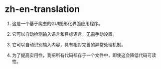 # zh-en-translation


1. 这是一个基于爬虫的GUI图形化界面应用程序。

2. 它可以自动检测输入语言和目标语言，无需手动设置。

3. 它可以自动识别输入内容，具有相对完善的异常处理机制。

4. 为了提高实用性，我把所有代码都存于一个文件中，即使这会降低代码可读性。 
